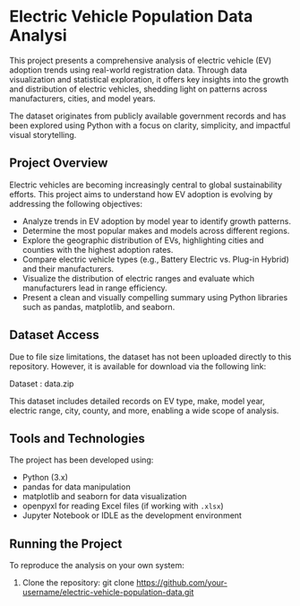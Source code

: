 # Electric Vehicle Population Data Analysi

This project presents a comprehensive analysis of electric vehicle (EV) adoption trends using real-world registration data. Through data visualization and statistical exploration, it offers key insights into the growth and distribution of electric vehicles, shedding light on patterns across manufacturers, cities, and model years.

The dataset originates from publicly available government records and has been explored using Python with a focus on clarity, simplicity, and impactful visual storytelling.

## Project Overview

Electric vehicles are becoming increasingly central to global sustainability efforts. This project aims to understand how EV adoption is evolving by addressing the following objectives:

- Analyze trends in EV adoption by model year to identify growth patterns.
- Determine the most popular makes and models across different regions.
- Explore the geographic distribution of EVs, highlighting cities and counties with the highest adoption rates.
- Compare electric vehicle types (e.g., Battery Electric vs. Plug-in Hybrid) and their manufacturers.
- Visualize the distribution of electric ranges and evaluate which manufacturers lead in range efficiency.
- Present a clean and visually compelling summary using Python libraries such as pandas, matplotlib, and seaborn.

## Dataset Access

Due to file size limitations, the dataset has not been uploaded directly to this repository. However, it is available for download via the following link:

Dataset : data.zip

This dataset includes detailed records on EV type, make, model year, electric range, city, county, and more, enabling a wide scope of analysis.

## Tools and Technologies

The project has been developed using:

- Python (3.x)
- pandas for data manipulation
- matplotlib and seaborn for data visualization
- openpyxl for reading Excel files (if working with `.xlsx`)
- Jupyter Notebook or IDLE as the development environment

## Running the Project

To reproduce the analysis on your own system:

1. Clone the repository:
   git clone https://github.com/your-username/electric-vehicle-population-data.git

